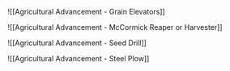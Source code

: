 ![[Agricultural Advancement - Grain Elevators]]


![[Agricultural Advancement - McCormick Reaper or Harvester]]



![[Agricultural Advancement - Seed Drill]]


![[Agricultural Advancement - Steel Plow]]


